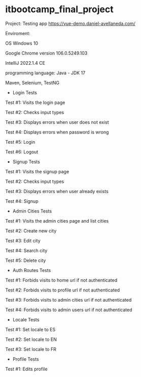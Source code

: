 # itbootcamp_final_project

Project: Testing app https://vue-demo.daniel-avellaneda.com/ 


Enviroment:

OS Windows 10 

Google Chrome version 106.0.5249.103

IntelliJ 2022.1.4 CE

programming language: Java - JDK 17

Maven, Selenium, TestNG


* Login Tests

Test #1: Visits the login page

Test #2: Checks input types

Test #3: Displays errors when user does not exist

Test #4: Displays errors when password is wrong

Test #5: Login

Test #6: Logout


* Signup Tests

Test #1: Visits the signup page

Test #2: Checks input types

Test #3: Displays errors when user already exists

Test #4: Signup


* Admin Cities Tests

Test #1: Visits the admin cities page and list cities

Test #2: Create new city

Test #3: Edit city

Test #4: Search city

Test #5: Delete city


* Auth Routes Tests

Test #1: Forbids visits to home url if not authenticated

Test #2: Forbids visits to profile url if not authenticated

Test #3: Forbids visits to admin cities url if not authenticated

Test #4: Forbids visits to admin users url if not authenticated


* Locale Tests

Test #1: Set locale to ES

Test #2: Set locale to EN

Test #3: Set locale to FR


* Profile Tests 

Test #1: Edits profile
